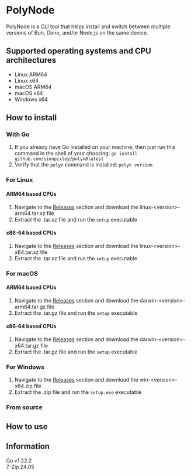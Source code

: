# PolyNode

PolyNode is a CLI tool that helps install and switch between multiple versions of Bun, Deno, and/or Node.js on the same device.

## Supported operating systems and CPU architectures

- Linux ARM64
- Linux x64
- macOS ARM64
- macOS x64
- Windows x64

## How to install

### With Go

1. If you already have Go installed on your machine, then just run this command in the shell of your choosing: `go install github.com/sionpixley/polyn@latest`
2. Verify that the `polyn` command is installed: `polyn version`

### For Linux

#### ARM64 based CPUs

1. Navigate to the [Releases](https://github.com/sionpixley/polyn/releases) section and download the linux-\<version\>-arm64.tar.xz file
2. Extract the .tar.xz file and run the `setup` executable

#### x86-64 based CPUs

1. Navigate to the [Releases](https://github.com/sionpixley/polyn/releases) section and download the linux-\<version\>-x64.tar.xz file
2. Extract the .tar.xz file and run the `setup` executable

### For macOS

#### ARM64 based CPUs

1. Navigate to the [Releases](https://github.com/sionpixley/polyn/releases) section and download the darwin-\<version\>-arm64.tar.gz file
2. Extract the .tar.gz file and run the `setup` executable

#### x86-64 based CPUs

1. Navigate to the [Releases](https://github.com/sionpixley/polyn/releases) section and download the darwin-\<version\>-x64.tar.gz file
2. Extract the .tar.gz file and run the `setup` executable

### For Windows

1. Navigate to the [Releases](https://github.com/sionpixley/polyn/releases) section and download the win-\<version\>-x64.zip file
2. Extract the .zip file and run the `setup.exe` executable

### From source

## How to use

## Information

Go v1.22.2 <br>
7-Zip 24.05
